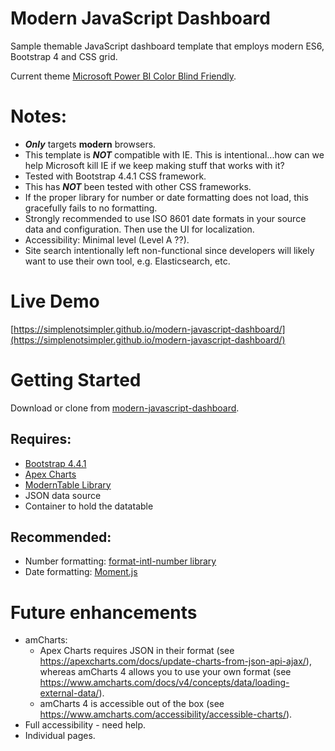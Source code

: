 # Modern JavaScript Dashboard
Sample themable JavaScript dashboard template that employs modern ES6, Bootstrap 4 and CSS grid. 

Current theme [Microsoft Power BI Color Blind Friendly](https://community.powerbi.com/t5/Themes-Gallery/Color-Blind-Friendly/td-p/140597). 

# Notes:
* __*Only*__ targets **modern** browsers. 
* This template is ___NOT___  compatible with IE. This is intentional...how can we help Microsoft kill IE if we keep making stuff that works with it?
* Tested with Bootstrap 4.4.1 CSS framework.
* This has __*NOT*__ been tested with other CSS frameworks.
* If the proper library for number or date formatting does not load, this gracefully fails to no formatting.
* Strongly recommended to use ISO 8601 date formats in your source data and configuration. Then use the UI for localization.
* Accessibility: Minimal level (Level A ??).
* Site search intentionally left non-functional since developers will likely want to use their own tool, e.g. Elasticsearch, etc.

# Live Demo
[https://simplenotsimpler.github.io/modern-javascript-dashboard/](https://simplenotsimpler.github.io/modern-javascript-dashboard/)

# Getting Started
Download or clone from [modern-javascript-dashboard](https://github.com/simplenotsimpler/modern-javascript-dashboard).

## Requires:
* [Bootstrap 4.4.1](https://getbootstrap.com/docs/4.4/getting-started/introduction/)
* [Apex Charts](https://github.com/apexcharts/apexcharts.js)
* [ModernTable Library](https://github.com/simplenotsimpler/modern-table)
* JSON data source
* Container to hold the datatable 

## Recommended:
* Number formatting: [format-intl-number library](https://github.com/simplenotsimpler/format-intl-number)
* Date formatting: [Moment.js](https://momentjs.com/)

# Future enhancements
* amCharts:
  * Apex Charts requires JSON in their format (see https://apexcharts.com/docs/update-charts-from-json-api-ajax/), whereas amCharts 4 allows you to use your own format (see https://www.amcharts.com/docs/v4/concepts/data/loading-external-data/).
  * amCharts 4 is accessible out of the box (see https://www.amcharts.com/accessibility/accessible-charts/). 
* Full accessibility - need help.
* Individual pages.